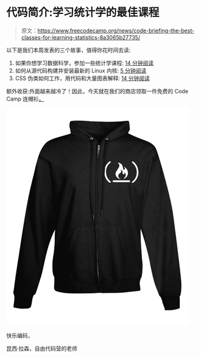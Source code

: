 # 代码简介:学习统计学的最佳课程

> 原文：<https://www.freecodecamp.org/news/code-briefing-the-best-classes-for-learning-statistics-8a3065b27735/>

以下是我们本周发表的三个故事，值得你花时间去读:

1.  如果你想学习数据科学，参加一些统计学课程: [14 分钟阅读](http://bit.ly/2fC62TD)
2.  如何从源代码构建并安装最新的 Linux 内核: [5 分钟阅读](http://bit.ly/2fB28vS)
3.  CSS 伪类如何工作，用代码和大量图表解释: [14 分钟阅读](http://bit.ly/2eSHd5U)

额外收获:外面越来越冷了！因此，今天就在我们的商店领取一件免费的 Code Camp 连帽衫[。](http://bit.ly/2b099sb)

![WuoA0ATojABz0R3vgQhYQcyr-JJwVnB0lrbG](img/75f5107fb729fa7b159e6ba96d7b6192.png)

快乐编码，

昆西·拉森，自由代码营的老师